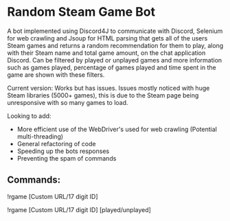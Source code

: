 # Random Steam Game Bot
A bot implemented using Discord4J to communicate with Discord, Selenium for web crawling and Jsoup for HTML parsing that gets all of the users Steam games and returns a random recommendation for them to play, along with their Steam name and total game amount, on the chat application Discord. Can be filtered by played or unplayed games and more information such as games played, percentage of games played and time spent in the game are shown with these filters.

Current version: Works but has issues. Issues mostly noticed with huge Steam libraries (5000+ games), this is due to the Steam page being unresponsive with so many games to load.

Looking to add:
- More efficient use of the WebDriver's used for web crawling (Potential multi-threading)
- General refactoring of code
- Speeding up the bots responses
- Preventing the spam of commands

## Commands:

!rgame [Custom URL/17 digit ID]

!rgame [Custom URL/17 digit ID] [played/unplayed]
